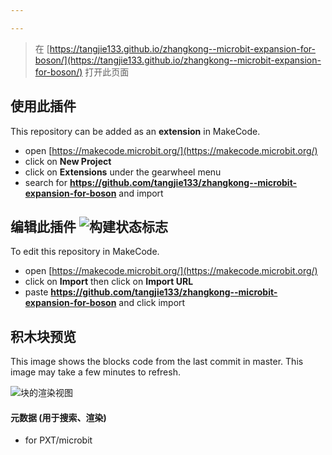 ```yaml
---

---
```


> 在 [https://tangjie133.github.io/zhangkong--microbit-expansion-for-boson/](https://tangjie133.github.io/zhangkong--microbit-expansion-for-boson/) 打开此页面

## 使用此插件

This repository can be added as an **extension** in MakeCode.

* open [https://makecode.microbit.org/](https://makecode.microbit.org/)
* click on **New Project**
* click on **Extensions** under the gearwheel menu
* search for **https://github.com/tangjie133/zhangkong--microbit-expansion-for-boson** and import

## 编辑此插件 ![构建状态标志](https://github.com/tangjie133/zhangkong--microbit-expansion-for-boson/workflows/MakeCode/badge.svg)

To edit this repository in MakeCode.

* open [https://makecode.microbit.org/](https://makecode.microbit.org/)
* click on **Import** then click on **Import URL**
* paste **https://github.com/tangjie133/zhangkong--microbit-expansion-for-boson** and click import

## 积木块预览

This image shows the blocks code from the last commit in master.
This image may take a few minutes to refresh.

![块的渲染视图](https://github.com/tangjie133/zhangkong--microbit-expansion-for-boson/raw/master/.github/makecode/blocks.png)

#### 元数据 (用于搜索、渲染)

* for PXT/microbit
<script src="https://makecode.com/gh-pages-embed.js"></script><script>makeCodeRender("{{ site.makecode.home_url }}", "{{ site.github.owner_name }}/{{ site.github.repository_name }}");</script>
